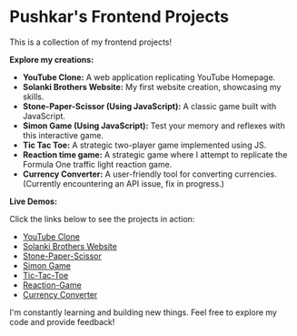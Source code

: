 # Pushkar's Frontend Projects 

This is a collection of my frontend projects! 

**Explore my creations:**

* **YouTube Clone:** A web application replicating YouTube Homepage.
* **Solanki Brothers Website:**  My first website creation, showcasing my skills. 
* **Stone-Paper-Scissor (Using JavaScript):** A classic game built with JavaScript.
* **Simon Game (Using JavaScript):** Test your memory and reflexes with this interactive game.
* **Tic Tac Toe:** A strategic two-player game implemented using JS.
* **Reaction time game:** A strategic game where I attempt to replicate the Formula One traffic light reaction game.
* **Currency Converter:** A user-friendly tool for converting currencies. (Currently encountering an API issue, fix in progress.)

**Live Demos:**

Click the links below to see the projects in action:

* [YouTube Clone](https://pushkar021.github.io/Frontend-Projects/Youtube-clone/src/)
* [Solanki Brothers Website](https://pushkar021.github.io/Frontend-Projects/solanki-brothers-website/src/)
* [Stone-Paper-Scissor](https://pushkar021.github.io/Frontend-Projects/Stone-Paper-Scissor-Using-JS/src/)
* [Simon Game](https://pushkar021.github.io/Frontend-Projects/Simon-Game-Using-js/src)
* [Tic-Tac-Toe](https://pushkar021.github.io/Frontend-Projects/Tic-Tac-Toe/index.html)
* [Reaction-Game](https://pushkar021.github.io/Frontend-Projects/Reaction-Time-Game/index.html)
* [Currency Converter](https://pushkar021.github.io/Frontend-Projects/Currency-Converter/src/)

I'm constantly learning and building new things. Feel free to explore my code and provide feedback!
